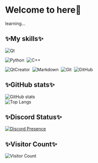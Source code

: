 # Welcome to here🥰

learning...

## ✨My skills✨
![Qt](https://img.shields.io/badge/Qt-24292e?style=flat-square&logo=Qt&labelColor=24292e&color=474d56)&nbsp;

![Python](https://img.shields.io/badge/Python-24292e?style=flat-square&logo=python&labelColor=24292e&color=474d56)&nbsp;
![C++](https://img.shields.io/badge/C++-24292e?style=flat-square&logo=cplusplus&labelColor=24292e&color=474d56)&nbsp;

![QtCreator](https://img.shields.io/badge/QtCreator-24292e?style=flat-square&logo=Qt)&nbsp;
![Markdown](https://img.shields.io/badge/Markdown-24292e?style=flat-square&logo=markdown)&nbsp;
![Git](https://img.shields.io/badge/Git-24292e?style=flat-square&logo=git)&nbsp;
![GitHub](https://img.shields.io/badge/GitHub-24292e?style=flat-square&logo=github)&nbsp;

## ✨GitHub stats✨
![GitHub stats](https://github-readme-stats.vercel.app/api?username=SunsunX&show_icons=true&theme=transparent)<br/>
![Top Langs](https://github-readme-stats.vercel.app/api/top-langs/?username=SunsunX&layout=compact)<br/>

## ✨Discord Status✨
[![Discord Presence](https://lanyard.cnrad.dev/api/1000474353927979038)](https://discord.com/users/1000474353927979038)

## ✨Visitor Count✨
![Visitor Count](https://profile-counter.glitch.me/sunsunx/count.svg)
